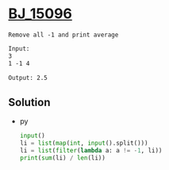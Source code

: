 # [BJ_15096](https://acmicpc.net/problem/15096)

```en
Remove all -1 and print average
```

```txt
Input:
3
1 -1 4

Output: 2.5
```

## Solution

* py

  ```py
  input()
  li = list(map(int, input().split()))
  li = list(filter(lambda a: a != -1, li))
  print(sum(li) / len(li))
  ```

